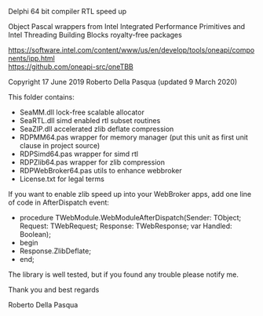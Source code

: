 Delphi 64 bit compiler RTL speed up

Object Pascal wrappers from Intel Integrated Performance Primitives and Intel Threading Building Blocks royalty-free packages 

https://software.intel.com/content/www/us/en/develop/tools/oneapi/components/ipp.html<br>
https://github.com/oneapi-src/oneTBB

Copyright 17 June 2019 Roberto Della Pasqua (updated 9 March 2020)

This folder contains:

- SeaMM.dll lock-free scalable allocator
- SeaRTL.dll simd enabled rtl subset routines
- SeaZIP.dll accelerated zlib deflate compression
- RDPMM64.pas wrapper for memory manager (put this unit as first unit clause in project source)
- RDPSimd64.pas wrapper for simd rtl
- RDPZlib64.pas wrapper for zlib compression
- RDPWebBroker64.pas utils to enhance webbroker
- License.txt for legal terms

If you want to enable zlib speed up into your WebBroker apps, add one line of code in AfterDispatch event:

- procedure TWebModule.WebModuleAfterDispatch(Sender: TObject; Request: TWebRequest; Response: TWebResponse; var Handled: Boolean); 
- begin 
-   Response.ZlibDeflate; 
- end;

The library is well tested, but if you found any trouble please notify me.

Thank you and best regards

Roberto Della Pasqua

